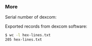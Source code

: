 

### More

Serial number of dexcom:

Exported records from dexcom software:

```bash
$ wc -l hex-lines.txt
205 hex-lines.txt
```
